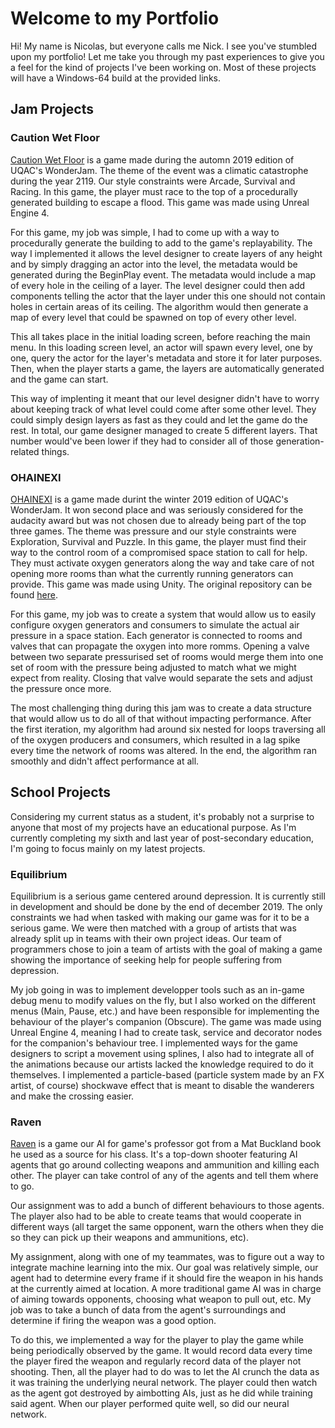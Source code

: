 # Welcome to my Portfolio

Hi! My name is Nicolas, but everyone calls me Nick. I see you've stumbled upon my portfolio! Let me take you through my past experiences to give you a feel for the kind of projects I've been working on. Most of these projects will have a Windows-64 build at the provided links.

## Jam Projects

### Caution Wet Floor

[Caution Wet Floor](https://dragoniko55.itch.io/caution-wet-floor) is a game made during the automn 2019 edition of UQAC's WonderJam. The theme of the event was a climatic catastrophe during the year 2119. Our style constraints were Arcade, Survival and Racing. In this game, the player must race to the top of a procedurally generated building to escape a flood. This game was made using Unreal Engine 4.

For this game, my job was simple, I had to come up with a way to procedurally generate the building to add to the game's replayability. The way I implemented it allows the level designer to create layers of any height and by simply dragging an actor into the level, the metadata would be generated during the BeginPlay event. The metadata would include a map of every hole in the ceiling of a layer. The level designer could then add components telling the actor that the layer under this one should not contain holes in certain areas of its ceiling. The algorithm would then generate a map of every level that could be spawned on top of every other level.

This all takes place in the initial loading screen, before reaching the main menu. In this loading screen level, an actor will spawn every level, one by one, query the actor for the layer's metadata and store it for later purposes. Then, when the player starts a game, the layers are automatically generated and the game can start.

This way of implenting it meant that our level designer didn't have to worry about keeping track of what level could come after some other level. They could simply design layers as fast as they could and let the game do the rest. In total, our game designer managed to create 5 different layers. That number would've been lower if they had to consider all of those generation-related things.

### OHAINEXI

[OHAINEXI](https://gamejolt.com/games/ohainexi/400308) is a game made durint the winter 2019 edition of UQAC's WonderJam. It won second place and was seriously considered for the audacity award but was not chosen due to already being part of the top three games. The theme was pressure and our style constraints were Exploration, Survival and Puzzle. In this game, the player must find their way to the control room of a compromised space station to call for help. They must activate oxygen generators along the way and take care of not opening more rooms than what the currently running generators can provide. This game was made using Unity. The original repository can be found [here](https://github.com/Dragoniko55/WonderJam2019).

For this game, my job was to create a system that would allow us to easily configure oxygen generators and consumers to simulate the actual air pressure in a space station. Each generator is connected to rooms and valves that can propagate the oxygen into more romms. Opening a valve between two separate pressurised set of rooms would merge them into one set of room with the pressure being adjusted to match what we might expect from reality. Closing that valve would separate the sets and adjust the pressure once more.

The most challenging thing during this jam was to create a data structure that would allow us to do all of that without impacting performance. After the first iteration, my algorithm had around six nested for loops traversing all of the oxygen producers and consumers, which resulted in a lag spike every time the network of rooms was altered. In the end, the algorithm ran smoothly and didn't affect performance at all.

## School Projects

Considering my current status as a student, it's probably not a surprise to anyone that most of my projects have an educational purpose. As I'm currently completing my sixth and last year of post-secondary education, I'm going to focus mainly on my latest projects.

### Equilibrium

Equilibrium is a serious game centered around depression. It is currently still in development and should be done by the end of december 2019. The only constraints we had when tasked with making our game was for it to be a serious game. We were then matched with a group of artists that was already split up in teams with their own project ideas. Our team of programmers chose to join a team of artists with the goal of making a game showing the importance of seeking help for people suffering from depression.

My job going in was to implement developper tools such as an in-game debug menu to modify values on the fly, but I also worked on the different menus (Main, Pause, etc.) and have been responsible for implementing the behaviour of the player's companion (Obscure). The game was made using Unreal Engine 4, meaning I had to create task, service and decorator nodes for the companion's behaviour tree. I implemented ways for the game designers to script a movement using splines, I also had to integrate all of the animations because our artists lacked the knowledge required to do it themselves. I implemented a particle-based (particle system made by an FX artist, of course) shockwave effect that is meant to disable the wanderers and make the crossing easier.

### Raven

[Raven](https://github.com/Papa-Victor/8IAR125-ProjetRaven) is a game our AI for game's professor got from a Mat Buckland book he used as a source for his class. It's a top-down shooter featuring AI agents that go around collecting weapons and ammunition and killing each other. The player can take control of any of the agents and tell them where to go.

Our assignment was to add a bunch of different behaviours to those agents. The player also had to be able to create teams that would cooperate in different ways (all target the same opponent, warn the others when they die so they can pick up their weapons and ammunitions, etc).

My assignment, along with one of my teammates, was to figure out a way to integrate machine learning into the mix. Our goal was relatively simple, our agent had to determine every frame if it should fire the weapon in his hands at the currently aimed at location. A more traditional game AI was in charge of aiming towards opponents, choosing what weapon to pull out, etc. My job was to take a bunch of data from the agent's surroundings and determine if firing the weapon was a good option.

To do this, we implemented a way for the player to play the game while being periodically observed by the game. It would record data every time the player fired the weapon and regularly record data of the player not shooting. Then, all the player had to do was to let the AI crunch the data as it was training the underlying neural network. The player could then watch as the agent got destroyed by aimbotting AIs, just as he did while training said agent. When our player performed quite well, so did our neural network.
